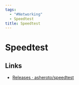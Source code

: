 ```yaml
---
tags:
  - "#Networking"
  - Speedtest
title: Speedtest
---
```

# Speedtest
## Links
- [Releases · asheroto/speedtest](https://github.com/asheroto/speedtest/releases)